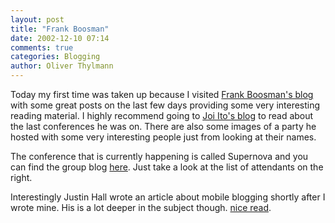 ```yaml
---
layout: post
title: "Frank Boosman"
date: 2002-12-10 07:14
comments: true
categories: Blogging
author: Oliver Thylmann
---
```



Today my first time was taken up because I visited [Frank Boosman's blog](http://www.boosman.com/blog/) with some great posts on the last few days providing some very interesting reading material. I highly recommend going to [Joi Ito's blog](http://joi.ito.com/) to read about the last conferences he was on. There are also some images of a party he hosted with some very interesting people just from looking at their names. 

The conference that is currently happening is called Supernova and you can find the group blog [here](http://192.246.69.113/). Just take a look at the list of attendants on the right. 

Interestingly Justin Hall wrote an article about mobile blogging shortly after I wrote mine. His is a lot deeper in the subject though. [nice read](http://www.thefeature.com/index.jsp?url=article.jsp?pageid=24815).


